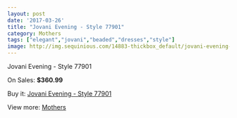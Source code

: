 ```yaml
---
layout: post
date: '2017-03-26'
title: "Jovani Evening - Style 77901"
category: Mothers
tags: ["elegant","jovani","beaded","dresses","style"]
image: http://img.sequinious.com/14883-thickbox_default/jovani-evening-style-77901.jpg
---
```

Jovani Evening - Style 77901

On Sales: **$360.99**
<a href="https://www.sequinious.com/mothers/7030-jovani-evening-style-77901.html"><amp-img layout="responsive" width="600" height="600" src="//img.sequinious.com/14883-thickbox_default/jovani-evening-style-77901.jpg" alt="Jovani Evening - Style 77901 0" /></a>
<a href="https://www.sequinious.com/mothers/7030-jovani-evening-style-77901.html"><amp-img layout="responsive" width="600" height="600" src="//img.sequinious.com/14884-thickbox_default/jovani-evening-style-77901.jpg" alt="Jovani Evening - Style 77901 1" /></a>

Buy it: [Jovani Evening - Style 77901](https://www.sequinious.com/mothers/7030-jovani-evening-style-77901.html "Jovani Evening - Style 77901")

View more: [Mothers](https://www.sequinious.com/6-mothers "Mothers")